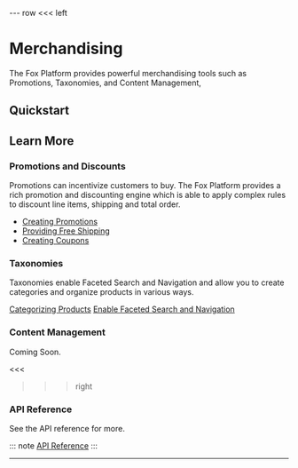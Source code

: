 --- row
<<< left
# Merchandising

The Fox Platform provides powerful merchandising tools such as Promotions, Taxonomies, and Content Management,

## Quickstart

## Learn More

### Promotions and Discounts

Promotions can incentivize customers to buy. The Fox Platform provides a rich
promotion and discounting engine which is able to apply complex rules to discount
line items, shipping and total order. 

- [Creating Promotions](promotions.html) 
- [Providing Free Shipping](free-shipping.html)
- [Creating Coupons](coupons.html)

### Taxonomies

Taxonomies enable Faceted Search and Navigation and allow you to create categories 
and organize products in various ways.

[Categorizing Products](categories.html)
[Enable Faceted Search and Navigation](facets.html)


### Content Management

Coming Soon.

<<<

>>> right

### API Reference
See the API reference for more.

::: note
[API Reference](api/index.html)
:::

>>>

---
